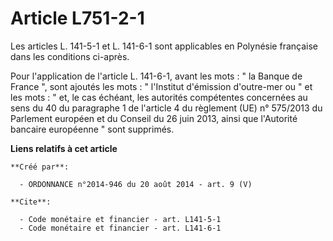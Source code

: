 # Article L751-2-1

Les articles L. 141-5-1 et L. 141-6-1 sont applicables en Polynésie française dans les conditions ci-après. 

Pour l'application de l'article L. 141-6-1, avant les mots : " la Banque de France ", sont ajoutés les mots : " l'Institut
d'émission d'outre-mer ou " et les mots : " et, le cas échéant, les autorités compétentes concernées au sens du 40 du
paragraphe 1 de l'article 4 du règlement (UE) n° 575/2013 du Parlement européen et du Conseil du 26 juin 2013, ainsi que
l'Autorité bancaire européenne " sont supprimés.

**Liens relatifs à cet article**

	**Créé par**:

	  - ORDONNANCE n°2014-946 du 20 août 2014 - art. 9 (V)

	**Cite**:

	  - Code monétaire et financier - art. L141-5-1
	  - Code monétaire et financier - art. L141-6-1
